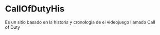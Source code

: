 # CallOfDutyHis
Es un sitio basado en la historia y cronologia de el videojuego llamado Call of Duty
